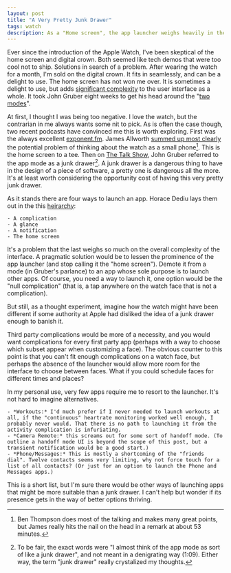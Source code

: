 ```yaml
---
layout: post
title: "A Very Pretty Junk Drawer"
tags: watch
description: As a "Home screen", the app launcher weighs heavily in the interface of the Apple Watch. Is it really necessary?
---
```


Ever since the introduction of the Apple Watch, I've been skeptical of the home screen and digital crown. Both seemed like tech demos that were too cool not to ship. Solutions in search of a problem. After wearing the watch for a month, I'm sold on the digital crown. It fits in seamlessly, and can be a delight to use. The home screen has not won me over. It is sometimes a delight to use, but adds [significant complexity][no-place-like-home] to the user interface as a whole. It took John Gruber eight weeks to get his head around the "[two modes][two-modes]".

At first, I thought I was being too negative. I love the watch, but the contrarian in me  always wants some nit to pick. As is often the case though, two recent podcasts have convinced me this is worth exploring. First was the always excellent [exponent.fm][exponent]. James Allworth [summed up most clearly][exponent-watch-that-does-stuff] the potential problem of thinking about the watch as a small phone[^1]. This is the home screen to a tee. Then on [The Talk Show][move-to-frisco], John Gruber referred to the app mode as a junk drawer[^2]. A junk drawer is a dangerous thing to have in the design of a piece of software, a pretty one is dangerous all the more. It's at least worth considering the opportunity cost of having this very pretty junk drawer.

As it stands there are four ways to launch an app. Horace Dediu lays them out in the this [heirarchy][battle-for-the-wrist]:

    - A complication 
    - A glance
    - A notification
    - The home screen

It's a problem that the last weighs so much on the overall complexity of the interface. A pragmatic solution would be to lessen the prominence of the app launcher (and stop calling it the "home screen"). Demote it from a mode (in Gruber's parlance) to an app whose sole purpose is to launch other apps. Of course, you need a way to launch it, one option would be the "null complication" (that is, a tap anywhere on the watch face that is not a complication).

But still, as a thought experiment, imagine how the watch might have been different if some authority at Apple had disliked the idea of a junk drawer enough to banish it.

Third party complications would be more of a necessity, and you would want complications for every first party app (perhaps with a way to choose which subset appear when customizing a face). The obvious counter to this point is that you can't fit enough complications on a watch face, but perhaps the absence of the launcher would allow more room for the interface to choose between faces. What if you could schedule faces for different times and places?

In my personal use, very few apps require me to resort to the launcher. It's not hard to imagine alternatives.

    - *Workouts:* I'd much prefer if I never needed to launch workouts at all, if the "continuous" heartrate monitoring worked well enough, I probably never would. That there is no path to launching it from the activity complication is infuriating.
    - *Camera Remote:* this screams out for some sort of handoff mode. (To outline a handoff mode UI is beyond the scope of this post, but a transient notification would be a good start.)
    - *Phone/Messages:* This is mostly a shortcoming of the "friends dial". Twelve contacts seems very limiting, why not force touch for a list of all contacts? (Or just for an option to launch the Phone and Messages apps.)

This is a short list, but I'm sure there would be other ways of launching apps that might be more suitable than a junk drawer. I can't help but wonder if its presence gets in the way of better options thriving.  

[^1]: Ben Thompson does most of the talking and makes many great points, but James really hits the nail on the head in a remark at about 53 minutes.
[^2]: To be fair, the exact words were "I almost think of the app mode as sort of like a junk drawer", and not meant in a denigrating way (1:09). Either way, the term "junk drawer" really crystalized my thoughts.

[no-place-like-home]: https://medium.com/backchannel/for-the-apple-watch-there-s-no-place-like-home-and-that-s-a-problem-b37810b6fd34
[two-modes]: http://daringfireball.net/2015/05/apple_watch_interaction_model
[exponent]: http://exponent.fm
[exponent-watch-that-does-stuff]: http://exponent.fm/episode-045-its-a-watch-that-does-stuff/
[move-to-frisco]: http://daringfireball.net/thetalkshow/2015/05/23/ep-120
[battle-for-the-wrist]: http://www.asymco.com/2015/04/23/the-battle-for-the-wrist/